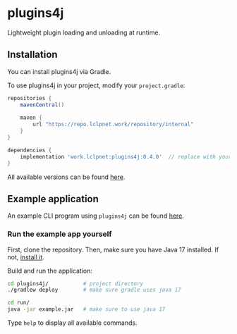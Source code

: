 # plugins4j
Lightweight plugin loading and unloading at runtime.

## Installation
You can install plugins4j via Gradle.

To use plugins4j in your project, modify your `project.gradle`:
```groovy
repositories {
    mavenCentral()
    
    maven {
        url "https://repo.lclpnet.work/repository/internal"
    }
}

dependencies {
    implementation 'work.lclpnet:plugins4j:0.4.0'  // replace with your version
}
```
All available versions can be found [here](https://repo.lclpnet.work/#artifact/work.lclpnet/plugins4j).

## Example application
An example CLI program using `plugins4j` can be found [here](https://github.com/LCLPYT/plugins4j/blob/main/src/example/java/work/lclpnet/example/Main.java).

### Run the example app yourself
First, clone the repository.
Then, make sure you have Java 17 installed. 
If not, [install it](https://adoptium.net/temurin/releases/).

Build and run the application:

```bash
cd plugins4j/           # project directory
./gradlew deploy        # make sure gradle uses java 17

cd run/
java -jar example.jar   # make sure to use java 17
```

Type `help` to display all available commands.
